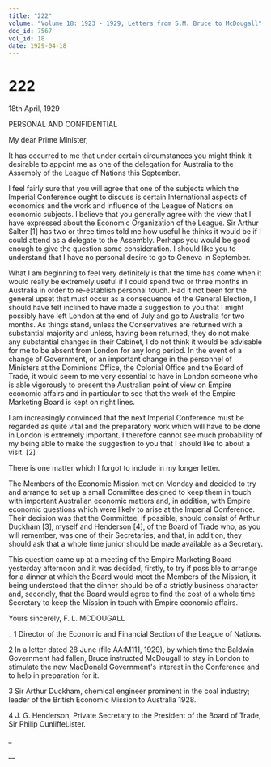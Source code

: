 ```yaml
---
title: "222"
volume: "Volume 18: 1923 - 1929, Letters from S.M. Bruce to McDougall"
doc_id: 7567
vol_id: 18
date: 1929-04-18
---
```


# 222

18th April, 1929

PERSONAL AND CONFIDENTIAL

My dear Prime Minister,

It has occurred to me that under certain circumstances you might think it desirable to appoint me as one of the delegation for Australia to the Assembly of the League of Nations this September.

I feel fairly sure that you will agree that one of the subjects which the Imperial Conference ought to discuss is certain International aspects of economics and the work and influence of the League of Nations on economic subjects. I believe that you generally agree with the view that I have expressed about the Economic Organization of the League. Sir Arthur Salter [1] has two or three times told me how useful he thinks it would be if I could attend as a delegate to the Assembly. Perhaps you would be good enough to give the question some consideration. I should like you to understand that I have no personal desire to go to Geneva in September.

What I am beginning to feel very definitely is that the time has come when it would really be extremely useful if I could spend two or three months in Australia in order to re-establish personal touch. Had it not been for the general upset that must occur as a consequence of the General Election, I should have felt inclined to have made a suggestion to you that I might possibly have left London at the end of July and go to Australia for two months. As things stand, unless the Conservatives are returned with a substantial majority and unless, having been returned, they do not make any substantial changes in their Cabinet, I do not think it would be advisable for me to be absent from London for any long period. In the event of a change of Government, or an important change in the personnel of Ministers at the Dominions Office, the Colonial Office and the Board of Trade, it would seem to me very essential to have in London someone who is able vigorously to present the Australian point of view on Empire economic affairs and in particular to see that the work of the Empire Marketing Board is kept on right lines.

I am increasingly convinced that the next Imperial Conference must be regarded as quite vital and the preparatory work which will have to be done in London is extremely important. I therefore cannot see much probability of my being able to make the suggestion to you that I should like to about a visit. [2]

There is one matter which I forgot to include in my longer letter.

The Members of the Economic Mission met on Monday and decided to try and arrange to set up a small Committee designed to keep them in touch with important Australian economic matters and, in addition, with Empire economic questions which were likely to arise at the Imperial Conference. Their decision was that the Committee, if possible, should consist of Arthur Duckham [3], myself and Henderson [4], of the Board of Trade who, as you will remember, was one of their Secretaries, and that, in addition, they should ask that a whole time junior should be made available as a Secretary.

This question came up at a meeting of the Empire Marketing Board yesterday afternoon and it was decided, firstly, to try if possible to arrange for a dinner at which the Board would meet the Members of the Mission, it being understood that the dinner should be of a strictly business character and, secondly, that the Board would agree to find the cost of a whole time Secretary to keep the Mission in touch with Empire economic affairs.

Yours sincerely, F. L. MCDOUGALL 

_ 1 Director of the Economic and Financial Section of the League of Nations.

2 In a letter dated 28 June (file AA:M111, 1929), by which time the Baldwin Government had fallen, Bruce instructed McDougall to stay in London to stimulate the new MacDonald Government's interest in the Conference and to help in preparation for it.

3 Sir Arthur Duckham, chemical engineer prominent in the coal industry; leader of the British Economic Mission to Australia 1928.

4 J. G. Henderson, Private Secretary to the President of the Board of Trade, Sir Philip CunliffeLister.

_

__
